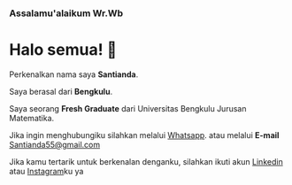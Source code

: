 ### Assalamu'alaikum Wr.Wb 
# Halo semua!  👋

Perkenalkan nama saya **Santianda**.

Saya berasal dari **Bengkulu**.

Saya seorang **Fresh Graduate** dari Universitas Bengkulu Jurusan Matematika.

Jika ingin menghubungiku silahkan melalui [Whatsapp](https://api.whatsapp.com/send?phone=6289665894201). atau melalui **E-mail** Santianda55@gmail.com

Jika kamu tertarik untuk berkenalan denganku, silahkan ikuti akun [Linkedin](https://www.linkedin.com/in/santianda-64454821b) atau [Instagram](https://www.instagram.com/santianda79/)ku ya





